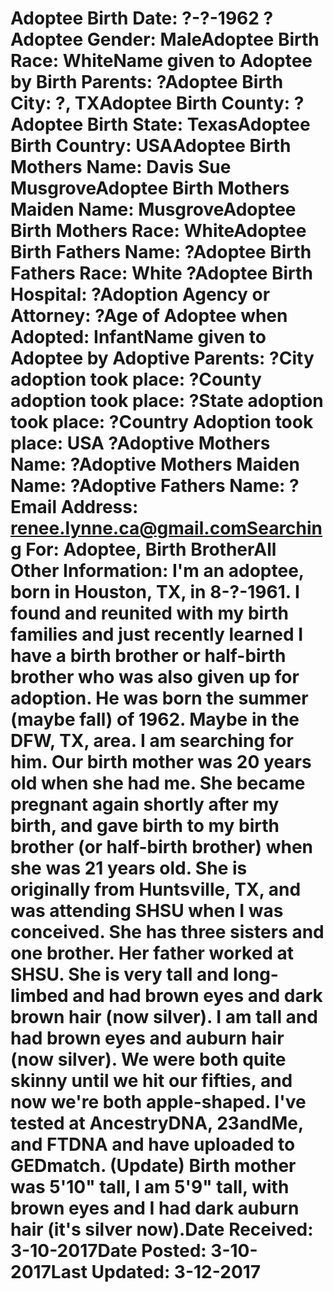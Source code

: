 # Adoptee Birth Date: ?-?-1962 ?Adoptee Gender: MaleAdoptee Birth Race: WhiteName given to Adoptee by Birth Parents: ?Adoptee Birth City: ?, TXAdoptee Birth County: ?Adoptee Birth State: TexasAdoptee Birth Country: USAAdoptee Birth Mothers Name: Davis Sue MusgroveAdoptee Birth Mothers Maiden Name: MusgroveAdoptee Birth Mothers Race: WhiteAdoptee Birth Fathers Name: ?Adoptee Birth Fathers Race: White ?Adoptee Birth Hospital: ?Adoption Agency or Attorney: ?Age of Adoptee when Adopted: InfantName given to Adoptee by Adoptive Parents: ?City adoption took place: ?County adoption took place: ?State adoption took place: ?Country Adoption took place: USA ?Adoptive Mothers Name: ?Adoptive Mothers Maiden Name: ?Adoptive Fathers Name: ?Email Address: renee.lynne.ca@gmail.comSearching For: Adoptee, Birth BrotherAll Other Information: I'm an adoptee, born in Houston, TX, in 8-?-1961. I found and reunited with my birth families and just recently learned I have a birth brother or half-birth brother who was also given up for adoption. He was born the summer (maybe fall) of 1962. Maybe in the DFW, TX, area. I am searching for him. Our birth mother was 20 years old when she had me. She became pregnant again shortly after my birth, and gave birth to my birth brother (or half-birth brother) when she was 21 years old. She is originally from Huntsville, TX, and was attending SHSU when I was conceived. She has three sisters and one brother. Her father worked at SHSU. She is very tall and long-limbed and had brown eyes and dark brown hair (now silver). I am tall and had brown eyes and auburn hair (now silver). We were both quite skinny until we hit our fifties, and now we're both apple-shaped. I've tested at AncestryDNA, 23andMe, and FTDNA and have uploaded to GEDmatch. (Update) Birth mother was 5'10" tall, I am 5'9" tall, with brown eyes and I had dark auburn hair (it's silver now).Date Received: 3-10-2017Date Posted: 3-10-2017Last Updated: 3-12-2017
